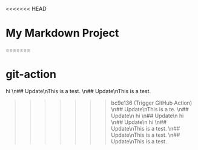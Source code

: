 <<<<<<< HEAD
# My Markdown Project
=======

# git-action
hi
\n## Update\nThis is a test.
\n## Update\nThis is a test.
>>>>>>> bc9e136 (Trigger GitHub Action)
\n## Update\nThis is a te.
\n## Update\n hi
\n## Update\n hi
\n## Update\n hi
\n## Update\nThis is a test.
\n## Update\nThis is a test.
\n## Update\nThis is a test.
